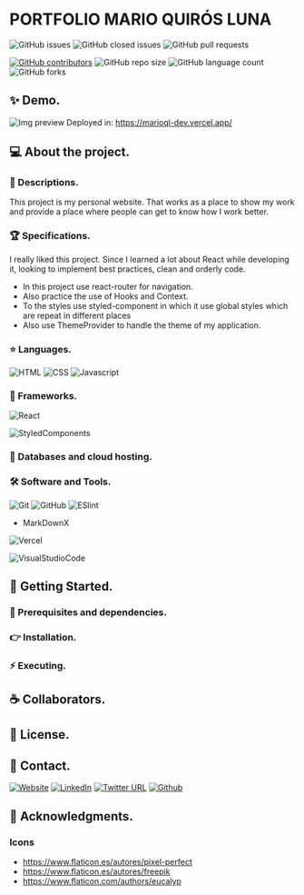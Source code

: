 # PORTFOLIO MARIO QUIRÓS LUNA

![GitHub issues](https://img.shields.io/github/issues/MarioQuirosLuna/MarioQL.dev)
![GitHub closed issues](https://img.shields.io/github/issues-closed/MarioQuirosLuna/MarioQL.dev)
![GitHub pull requests](https://img.shields.io/github/issues-pr/MarioQuirosLuna/MarioQL.dev)

[![GitHub contributors](https://img.shields.io/github/contributors/MarioQuirosLuna/MarioQL.dev.svg?color=blue)](https://github.com/MarioQuirosLuna/MarioQL.dev/network)
![GitHub repo size](https://img.shields.io/github/repo-size/MarioQuirosLuna/MarioQL.dev)
![GitHub language count](https://img.shields.io/github/languages/count/MarioQuirosLuna/MarioQL.dev)
![GitHub forks](https://img.shields.io/github/forks/MarioQuirosLuna/MarioQL.dev)

## ✨ Demo.

![Img preview](https://res.cloudinary.com/dusx4zdpz/image/upload/v1639441717/portfolio/portfolio/Portafolio_io00ou.png)
Deployed in: https://marioql-dev.vercel.app/

## 💻 About the project.

   ### 📜 Descriptions.
   
   This project is my personal website. That works as a place to show my work and provide a place where people can get to know how I work better.
   
   ### 🏆 Specifications.
   
   I really liked this project. Since I learned a lot about React while developing it, looking to implement best practices, clean and orderly code.

   - In this project use react-router for navigation.
   - Also practice the use of Hooks and Context.
   - To the styles use styled-component in which it use global styles which are repeat in different places
   - Also use ThemeProvider to handle the theme of my application.

   ### ⭐ Languages.
   
  ![HTML](https://custom-icon-badges.herokuapp.com/badge/-HTML-%23E34F26?style=flat&logo=html5&logoColor=white&labelColor=111)
  ![CSS](https://custom-icon-badges.herokuapp.com/badge/-CSS-%231572b6?style=flat&logo=css3&logoColor=white&labelColor=111)
  ![Javascript](https://custom-icon-badges.herokuapp.com/badge/-JavaScript-%23F7DF1E?style=flat&logo=javascript&logoColor=white&labelColor=111)

   ### 🎨 Frameworks.
   
  ![React](https://custom-icon-badges.herokuapp.com/badge/-React-%2361DAFB?style=flat&logo=react&logoColor=white&labelColor=111)
  
  ![StyledComponents](https://custom-icon-badges.herokuapp.com/badge/-StyledComponents-%23DB7093?style=flat&logo=styled-components&logoColor=white&labelColor=111)
   
   ### 💾 Databases and cloud hosting.
  
   ### 🛠️ Software and Tools.
   
  ![Git](https://custom-icon-badges.herokuapp.com/badge/-Git-%23F05032?style=flat&logo=git&logoColor=white&labelColor=111)
  ![GitHub](https://custom-icon-badges.herokuapp.com/badge/-GitHub-%23181717?style=flat&logo=github&logoColor=white&labelColor=111)
  ![ESlint](https://custom-icon-badges.herokuapp.com/badge/-ESlint-%234B32C3?style=flat&logo=ESlint&logoColor=white&labelColor=111)
  * MarkDownX

  ![Vercel](https://custom-icon-badges.herokuapp.com/badge/-Vercel-%23000000?style=flat&logo=Vercel&logoColor=white&labelColor=111)

  ![VisualStudioCode](https://custom-icon-badges.herokuapp.com/badge/-VisualStudioCode-%23007ACC?style=flat&logo=VisualStudioCode&logoColor=white&labelColor=111)

## 🚀 Getting Started.

   ### 📌 Prerequisites and dependencies.

   ### 👉 Installation.

   ### ⚡ Executing.

## ☕ Collaborators.

## 📝 License.

## 💬 Contact.

[![Website](https://img.shields.io/website?label=Portfolio&up_color=%231E0A46&up_message=Mario%20Quiros%20Luna%20Dev&url=https%3A%2F%2Fmarioql-dev.vercel.app%2F)](https://marioql-dev.vercel.app/)
[![LinkedIn](https://custom-icon-badges.herokuapp.com/badge/-LinkedIn%20Mario%20Quirós%20Luna-%230A66C2?style=flat&logo=LinkedIn&logoColor=white&labelColor=111)](https://www.linkedin.com/in/mario-quir%C3%B3s-luna-dev-b99050206/)
[![Twitter URL](https://img.shields.io/twitter/url?label=Twitter%20%40MarioQuirosL&style=social&url=https%3A%2F%2Ftwitter.com%2FMarioQuirosL)](https://twitter.com/MarioQuirosL)
[![Github](https://img.shields.io/github/followers/MarioQuirosLuna?label=Github&style=social)](https://github.com/MarioQuirosLuna)

## 💜 Acknowledgments.

### Icons
   - https://www.flaticon.es/autores/pixel-perfect
   - https://www.flaticon.es/autores/freepik
   - https://www.flaticon.com/authors/eucalyp

